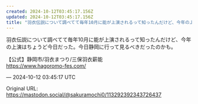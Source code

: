 ```yaml
---
created: 2024-10-12T03:45:17.156Z
updated: 2024-10-12T03:45:17.156Z
title: "羽衣伝説について調べてて毎年10月に能が上演されるって知ったんだけど、今年の上演[...]"
---
```


<p>羽衣伝説について調べてて毎年10月に能が上演されるって知ったんだけど、今年の上演はちょうど今日だった。今日静岡に行って見るべきだったのかも。</p><p>【公式】静岡市/羽衣まつり/三保羽衣薪能<br /><a href="https://www.hagoromo-fes.com/" target="_blank" rel="nofollow noopener" translate="no"><span class="invisible">https://www.</span><span class="">hagoromo-fes.com/</span><span class="invisible"></span></a></p>

&mdash; 2024-10-12 03:45:17 UTC

Original URL: https://mastodon.social/@sakuramochi0/113292392343726437

